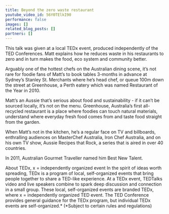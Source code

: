 ```yaml
---
title: Beyond the zero waste restaurant
youtube_video_id: 56Y0TElkI90
performance: false
images: []
related_blog_posts: []
partners: []
---
```


This talk was given at a local TEDx event, produced independently of the TED Conferences. Matt explains how he reduces waste in his restaurants to zero and in turn makes the food, eco system and community better.

Arguably one of the hottest chefs on the Australian dining scene, it’s not rare for foodie fans of Matt’s to book tables 3-months in advance at Sydney’s Stanley St. Merchants where he’s head chef, or queue 100m down the street at Greenhouse, a Perth eatery which was named Restaurant of the Year in 2010.

Matt’s an Aussie that’s serious about food and sustainability - if it can’t be sourced locally, it’s not on the menu. Greenhouse, Australia’s first all-recycled restaurant is a place where foodies can touch natural materials, understand where everyday fresh food comes from and taste food straight from the garden.

When Matt’s not in the kitchen, he’s a regular face on TV and billboards, enthralling audiences on MasterChef Australia, Iron Chef Australia, and on his own TV show, Aussie Recipes that Rock, a series that is aired in over 40 countries.

In 2011, Australian Gourmet Traveller named him Best New Talent.

About TEDx, x = independently organized event In the spirit of ideas worth spreading, TEDx is a program of local, self-organized events that bring people together to share a TED-like experience. At a TEDx event, TEDTalks video and live speakers combine to spark deep discussion and connection in a small group. These local, self-organized events are branded TEDx, where x = independently organized TED event. The TED Conference provides general guidance for the TEDx program, but individual TEDx events are self-organized.* (*Subject to certain rules and regulations)
